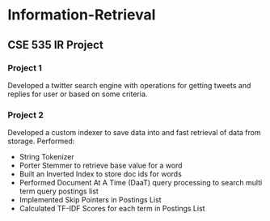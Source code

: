 # Information-Retrieval

## CSE 535 IR Project

### Project 1

Developed a twitter search engine with operations for getting tweets and replies for user or based on some criteria.

### Project 2
Developed a custom indexer to save data into and fast retrieval of data from storage. 
Performed:
- String Tokenizer
- Porter Stemmer to retrieve base value for a word
- Built an Inverted Index to store doc ids for words
- Performed Document At A Time (DaaT) query processing to search multi term query postings list
- Implemented Skip Pointers in Postings List
- Calculated TF-IDF Scores for each term in Postings List
